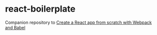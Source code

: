 # react-boilerplate

Companion repository to [Create a React app from scratch with Webpack and Babel](https://www.sentinelstand.com/article/create-react-app-from-scratch-with-webpack-and-babel)
